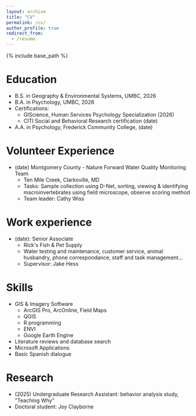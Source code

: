 ```yaml
---
layout: archive
title: "CV"
permalink: /cv/
author_profile: true
redirect_from:
  - /resume
---
```


{% include base_path %}

Education
======
* B.S. in Geography & Environmental Systems, UMBC, 2026
* B.A. in Psychology, UMBC, 2026
* Certifications:
  * GIScience, Human Services Psychology Specialization (2026)
  * CITI Social and Behavioral Research certification (date)
* A.A. in Psychology, Frederick Community College, (date)

Volunteer Experience
======
* (date) Montgomery County - Nature Forward Water Quality Monitoring Team
  * Ten Mile Creek, Clarksville, MD
  * Tasks: Sample collection using D-Net, sorting, viewing & identifying macroinvertebrates using field microscope, observe scoring method
  * Team leader: Cathy Wiss
 
Work experience
======
* (date): Senior Associate
  * Rick's Fish & Pet Supply
  * Water testing and maintenance, customer service, animal husbandry, phone correspondance, staff and task management...
  * Supervisor: Jake Hess
  
Skills
======
* GIS & Imagery Software
  * ArcGIS Pro, ArcOnline, Field Maps
  * QGIS
  * R programming
  * ENVI
  * Google Earth Engine
* Literature reviews and database search
* Microsoft Applications
* Basic Spanish dialogue

  
Research
======
* (2025) Undergraduate Research Assistant: behavior analysis study, "Teaching Why"
* Doctoral student: Joy Clayborne
